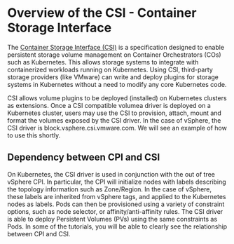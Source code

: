 # Overview of the CSI - Container Storage Interface

The [Container Storage Interface (CSI)](https://github.com/container-storage-interface/spec/blob/master/spec.md) is a specification designed to enable persistent storage volume management on Container Orchestrators (COs) such as Kubernetes. This allows storage systems to integrate with containerized workloads running on Kubernetes. Using CSI, third-party storage providers (like VMware) can write and deploy plugins for storage systems in Kubernetes without a need to modify any core Kubernetes code.

CSI allows volume plugins to be deployed (installed) on Kubernetes clusters as extensions. Once a CSI compatible volumea driver is deployed on a Kubernetes cluster, users may use the CSI to provision, attach, mount and format the volumes exposed by the CSI driver. In the case of vSphere, the CSI driver is block.vsphere.csi.vmware.com. We will see an example of how to use this shortly.

## Dependency between CPI and CSI

On Kubernetes, the CSI driver is used in conjunction with the out of tree vSphere CPI. In particular, the CPI will initialize nodes with labels describing the topology information such as Zone/Region. In the case of vSphere, these labels are inherited from vSphere tags, and applied to the Kubernetes nodes as labels. Pods can then be provisioned using a variety of constraint options, such as node selector, or affinity/anti-affinity rules. The CSI driver is able to deploy Persistent Volumes (PVs) using the same constraints as Pods. In some of the tutorials, you will be able to clearly see the relationship between CPI and CSI.
